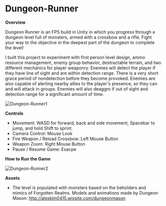 # Dungeon-Runner
**Overview**

  Dungeon Runner is an FPS build in Unity in which you progress through a dungeon level full of monsters, armed with a crossbow and a rifle. Fight your way to the objective in the deepest part of the dungeon to complete the level!

  I built this project to experiment with first person level design, ammo resource management, enemy group behavior, destructable terrain, and two different mechanics for player weaponry. 
  Enemies will detect the player if they have line of sight and are within detection range. There is a very short grace period of nondetection before they become provoked. Enemies are also capable of alerting nearby allies to the player's presence, so they can and will attack in groups.
  Enemies will also deaggro if out of sight and detection range for a significant amount of time.

  ![Dungeon-Runner1](https://github.com/H4lfdan/Dungeon-Runner/assets/105895180/1d619fd4-7d31-4fc4-b026-de4ad1d39d7e)


**Controls**
  - Movement: WASD for forward, back and side movement, Spacebar to jump, and hold Shift to sprint.
  - Camera Control: Mouse Look
  - Fire Weapon / Reload Crossbow: Left Mouse Button
  - Weapon Zoom: Right Mouse Button
  - Pause / Resume Game: Esacpe

**How to Run the Game**



  ![Dungeon-Runner2](https://github.com/H4lfdan/Dungeon-Runner/assets/105895180/20075b8c-2cf7-4f4e-92f8-b6ca880a30f5)

 


**Assets**

  - The level is populated with monsters based on the beholders and mimics of Forgotten Realms. Models and animations made by Dungeon Mason: http://alexkim0415.wixsite.com/dungeonmason
